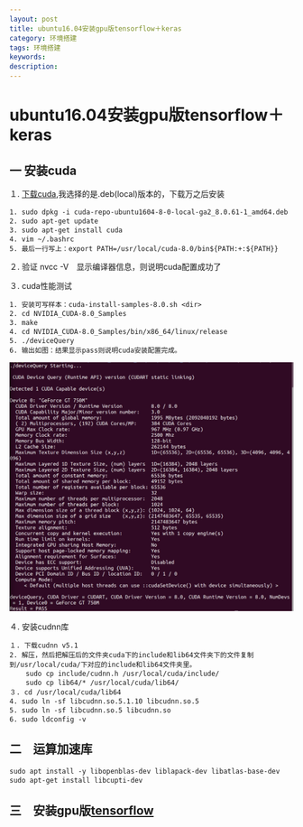 ```yaml
---
layout: post
title: ubuntu16.04安装gpu版tensorflow＋keras
category: 环境搭建
tags: 环境搭建
keywords:
description:
---
```


# ubuntu16.04安装gpu版tensorflow＋keras

## 一 安装cuda

１. [下载cuda](https://developer.nvidia.com/cuda-downloads),我选择的是.deb(local)版本的，下载万之后安装

	1. sudo dpkg -i cuda-repo-ubuntu1604-8-0-local-ga2_8.0.61-1_amd64.deb
	2. sudo apt-get update
	3. sudo apt-get install cuda
	4. vim ~/.bashrc
	5. 最后一行写上：export PATH=/usr/local/cuda-8.0/bin${PATH:+:${PATH}}

２. 验证 nvcc -V　显示编译器信息，则说明cuda配置成功了

３. cuda性能测试

	1. 安装可写样本：cuda-install-samples-8.0.sh <dir>
	2. cd NVIDIA_CUDA-8.0_Samples
	3. make
	4. cd NVIDIA_CUDA-8.0_Samples/bin/x86_64/linux/release
	5. ./deviceQuery
	6. 输出如图：结果显示pass则说明cuda安装配置完成。

![](../pics/verifycuda.png)

４. 安装cudnn库

	１. 下载cudnn v5.1
	2. 解压，然后把解压后的文件夹cuda下的include和lib64文件夹下的文件复制到/usr/local/cuda/下对应的include和lib64文件夹里。
		sudo cp include/cudnn.h /usr/local/cuda/include/
		sudo cp lib64/* /usr/local/cuda/lib64/
	３. cd /usr/local/cuda/lib64
	4. sudo ln -sf libcudnn.so.5.1.10 libcudnn.so.5
	5. sudo ln -sf libcudnn.so.5 libcudnn.so
	6. sudo ldconfig -v

## 二　运算加速库

	sudo apt install -y libopenblas-dev liblapack-dev libatlas-base-dev
	sudo apt-get install libcupti-dev

## 三　安装gpu版[tensorflow][]






  [tensorflow]: https://www.tensorflow.org/install/install_linux#InstallingAnaconda
